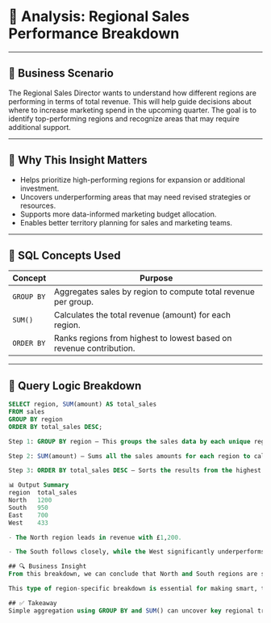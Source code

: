 # 🎯 Analysis: Regional Sales Performance Breakdown

---

## 🧠 Business Scenario

The Regional Sales Director wants to understand how different regions are performing in terms of total revenue. This will help guide decisions about where to increase marketing spend in the upcoming quarter. The goal is to identify top-performing regions and recognize areas that may require additional support.

---

## 💼 Why This Insight Matters

- Helps prioritize high-performing regions for expansion or additional investment.
- Uncovers underperforming areas that may need revised strategies or resources.
- Supports more data-informed marketing budget allocation.
- Enables better territory planning for sales and marketing teams.

---

## 🧰 SQL Concepts Used

| Concept        | Purpose                                                              |
|----------------|----------------------------------------------------------------------|
| `GROUP BY`     | Aggregates sales by region to compute total revenue per group.       |
| `SUM()`        | Calculates the total revenue (amount) for each region.               |
| `ORDER BY`     | Ranks regions from highest to lowest based on revenue contribution.  |

---

## 🧪 Query Logic Breakdown

```sql
SELECT region, SUM(amount) AS total_sales
FROM sales
GROUP BY region
ORDER BY total_sales DESC;

Step 1: GROUP BY region — This groups the sales data by each unique region so we can compute totals per region.

Step 2: SUM(amount) — Sums all the sales amounts for each region to calculate total revenue per group.

Step 3: ORDER BY total_sales DESC — Sorts the results from the highest to the lowest revenue to quickly identify top performers.

📊 Output Summary
region	total_sales
North	1200
South	950
East	700
West	433

- The North region leads in revenue with £1,200.

- The South follows closely, while the West significantly underperforms.

## 🔍 Business Insight
From this breakdown, we can conclude that North and South regions are strong contributors to overall revenue. These areas may benefit from additional marketing support to further capitalize on momentum. Conversely, the West region is underperforming, suggesting the need for a deeper review — perhaps issues with sales reps, local demand, or pricing strategies.

This type of region-specific breakdown is essential for making smart, targeted investment decisions rather than using a one-size-fits-all approach.

## ✅ Takeaway
Simple aggregation using GROUP BY and SUM() can uncover key regional trends that directly impact marketing budget decisions and long-term growth strategy.
